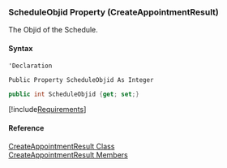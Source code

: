 ﻿### ScheduleObjid Property (CreateAppointmentResult)

The Objid of the Schedule.

#### Syntax

```vbnet
'Declaration

Public Property ScheduleObjid As Integer
```

```csharp
public int ScheduleObjid {get; set;}
```

[!include[Requirements](../partials/requirements.md)]

#### Reference

[CreateAppointmentResult Class](FChoice.Toolkits.Clarify~FChoice.Toolkits.Clarify.FieldOps.CreateAppointmentResult.md)  
[CreateAppointmentResult Members](FChoice.Toolkits.Clarify~FChoice.Toolkits.Clarify.FieldOps.CreateAppointmentResult_members.md)